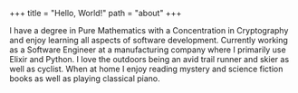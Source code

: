 +++
title = "Hello, World!"
path = "about"
+++



I have a degree in Pure Mathematics with a Concentration in Cryptography and enjoy learning all aspects of software development. Currently working as a Software Engineer at a manufacturing company where I primarily use Elixir and Python. I love the outdoors being an avid trail runner and skier as well as cyclist. When at home I enjoy reading mystery and science fiction books as well as playing classical piano. 